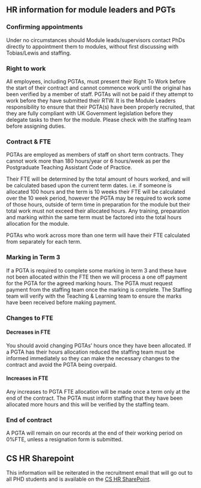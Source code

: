 ## HR information for module leaders and PGTs

### Confirming appointments

Under no circumstances should Module leads/supervisors contact PhDs directly to appointment them to modules, without
first discussing with Tobias/Lewis and staffing.

### Right to work

All employees, including PGTAs, must present their Right To Work before the start of their contract and cannot commence
work until the original has been verified by a member of staff. PGTAs will not be paid if they attempt to work before
they have submitted their RTW. It is the Module Leaders responsibility to ensure that their PGTA(s) have been properly
recruited, that they are fully compliant with UK Government legislation before they delegate tasks to them for the
module. Please check with the staffing team before assigning duties.

### Contract & FTE

PGTAs are employed as members of staff on short term contracts. They cannot work more than 180 hours/year or 6
hours/week as per the Postgraduate Teaching Assistant Code of Practice.

Their FTE will be determined by the total amount of hours worked, and will be calculated based upon the current term
dates. i.e. if someone is allocated 100 hours and the term is 10 weeks their FTE will be calculated over the 10 week
period, however the PGTA may be required to work some of those hours, outside of term time in preparation for the module
but their total work must not exceed their allocated hours. Any training, preparation and marking within the same term
must be factored into the total hours allocation for the module.

PGTAs who work across more than one term will have their FTE calculated from separately for each term.

### Marking in Term 3

If a PGTA is required to complete some marking in term 3 and these have not been allocated within the FTE then we will
process a one off payment for the PGTA for the agreed marking hours. The PGTA must request payment from the staffing
team once the marking is complete. The Staffing team will verify with the Teaching & Learning team to ensure the marks
have been received before making payment.

### Changes to FTE

#### Decreases in FTE

You should avoid changing PGTAs’ hours once they have been allocated. If a PGTA has their hours allocation reduced the
staffing team must be informed immediately so they can make the necessary changes to the contract and avoid the PGTA
being overpaid.

#### Increases in FTE

Any increases to PGTA FTE allocation will be made once a term only at the end of the contract. The PGTA must inform
staffing that they have been allocated more hours and this will be verified by the staffing team.

### End of contract

A PGTA will remain on our records at the end of their working period on 0%FTE, unless a resignation form is submitted.

## CS HR Sharepoint

This information will be reiterated in the recruitment email that will go out to all PHD students and is available on
the [CS HR SharePoint](https://liveuclac.sharepoint.com/sites/ComputerScienceIntranet/SitePages/HR-and-Staffing.aspx).
 
